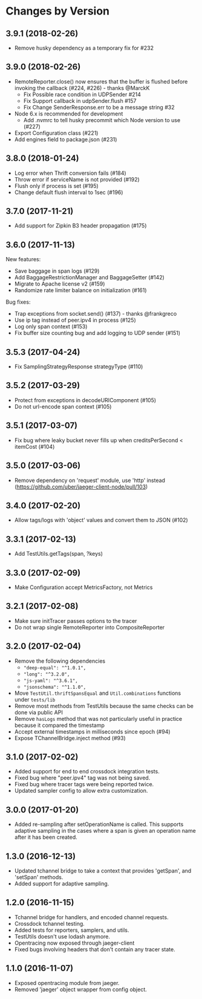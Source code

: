 # Changes by Version

## 3.9.1 (2018-02-26)

* Remove husky dependency as a temporary fix for #232

## 3.9.0 (2018-02-26)

* RemoteReporter.close() now ensures that the buffer is flushed before invoking the callback (#224, #226) - thanks @MarckK
  * Fix Possible race condition in UDPSender #214
  * Fix Support callback in udpSender.flush #157
  * Fix Change SenderResponse.err to be a message string #32
* Node 6.x is recommended for development
  * Add .nvmrc to tell husky precommit which Node version to use (#227)
* Export Configuration class (#221)
* Add engines field to package.json (#231)

## 3.8.0 (2018-01-24)

* Log error when Thrift conversion fails (#184)
* Throw error if serviceName is not provided (#192)
* Flush only if process is set (#195)
* Change default flush interval to 1sec (#196)

## 3.7.0 (2017-11-21)

* Add support for Zipkin B3 header propagation (#175)

## 3.6.0 (2017-11-13)

New features:

* Save baggage in span logs (#129)
* Add BaggageRestrictionManager and BaggageSetter (#142)
* Migrate to Apache license v2 (#159)
* Randomize rate limiter balance on initialization (#161)

Bug fixes:

* Trap exceptions from socket.send() (#137) - thanks @frankgreco
* Use ip tag instead of peer.ipv4 in process (#125)
* Log only span context (#153)
* Fix buffer size counting bug and add logging to UDP sender (#151)

## 3.5.3 (2017-04-24)

* Fix SamplingStrategyResponse strategyType (#110)

## 3.5.2 (2017-03-29)

* Protect from exceptions in decodeURIComponent (#105)
* Do not url-encode span context (#105)

## 3.5.1 (2017-03-07)

* Fix bug where leaky bucket never fills up when creditsPerSecond < itemCost (#104)

## 3.5.0 (2017-03-06)

* Remove dependency on 'request' module, use 'http' instead (https://github.com/uber/jaeger-client-node/pull/103)

## 3.4.0 (2017-02-20)

* Allow tags/logs with 'object' values and convert them to JSON (#102)

## 3.3.1 (2017-02-13)

* Add TestUtils.getTags(span, ?keys)

## 3.3.0 (2017-02-09)

* Make Configuration accept MetricsFactory, not Metrics

## 3.2.1 (2017-02-08)

* Make sure initTracer passes options to the tracer
* Do not wrap single RemoteReporter into CompositeReporter

## 3.2.0 (2017-02-04)

* Remove the following dependencies
  * `"deep-equal": "^1.0.1",`
  * `"long": "^3.2.0",`
  * `"js-yaml": "^3.6.1",`
  * `"jsonschema": "^1.1.0",`
* Move `TestUtil.thriftSpansEqual` and `Util.combinations` functions under `tests/lib`
* Remove most methods from TestUtils because the same checks can be done via public API
* Remove `hasLogs` method that was not particularly useful in practice because it compared the timestamp
* Accept external timestamps in milliseconds since epoch (#94)
* Expose TChannelBridge.inject method (#93)

## 3.1.0 (2017-02-02)

* Added support for end to end crossdock integration tests.
* Fixed bug where "peer.ipv4" tag was not being saved.
* Fixed bug where tracer tags were being reported twice.
* Updated sampler config to allow extra customization.

## 3.0.0 (2017-01-20)

* Added re-sampling after setOperationName is called. This supports adaptive sampling in the cases where a span is given an operation name after it has been created.

## 1.3.0 (2016-12-13)

* Updated tchannel bridge to take a context that provides 'getSpan', and 'setSpan' methods.
* Added support for adaptive sampling.

## 1.2.0 (2016-11-15)

* Tchannel bridge for handlers, and encoded channel requests.
* Crossdock tchannel testing.
* Added tests for reporters, samplers, and utils.
* TestUtils doesn't use lodash anymore.
* Opentracing now exposed through jaeger-client
* Fixed bugs involving headers that don't contain any tracer state.

## 1.1.0 (2016-11-07)

* Exposed opentracing module from jaeger.
* Removed 'jaeger' object wrapper from config object.
